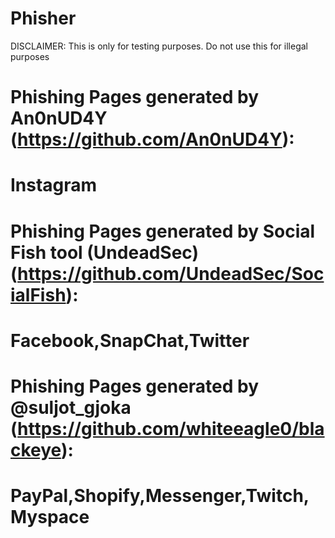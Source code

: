 # Phisher

DISCLAIMER: This is only for testing purposes. Do not use this for illegal purposes  

# Phishing Pages generated by An0nUD4Y (https://github.com/An0nUD4Y):
# Instagram
# Phishing Pages generated by Social Fish tool (UndeadSec) (https://github.com/UndeadSec/SocialFish):
# Facebook,SnapChat,Twitter
# Phishing Pages generated by @suljot_gjoka (https://github.com/whiteeagle0/blackeye):
# PayPal,Shopify,Messenger,Twitch,Myspace
